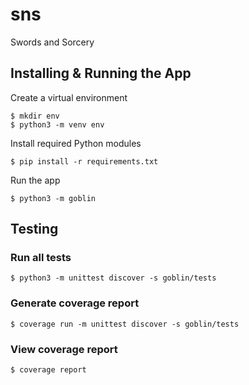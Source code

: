 # sns
Swords and Sorcery

## Installing & Running the App
Create a virtual environment
```
$ mkdir env
$ python3 -m venv env
```

Install required Python modules
```
$ pip install -r requirements.txt
```

Run the app
```
$ python3 -m goblin
```

## Testing
### Run all tests
```
$ python3 -m unittest discover -s goblin/tests
```

### Generate coverage report
```
$ coverage run -m unittest discover -s goblin/tests
```

### View coverage report
```
$ coverage report
```